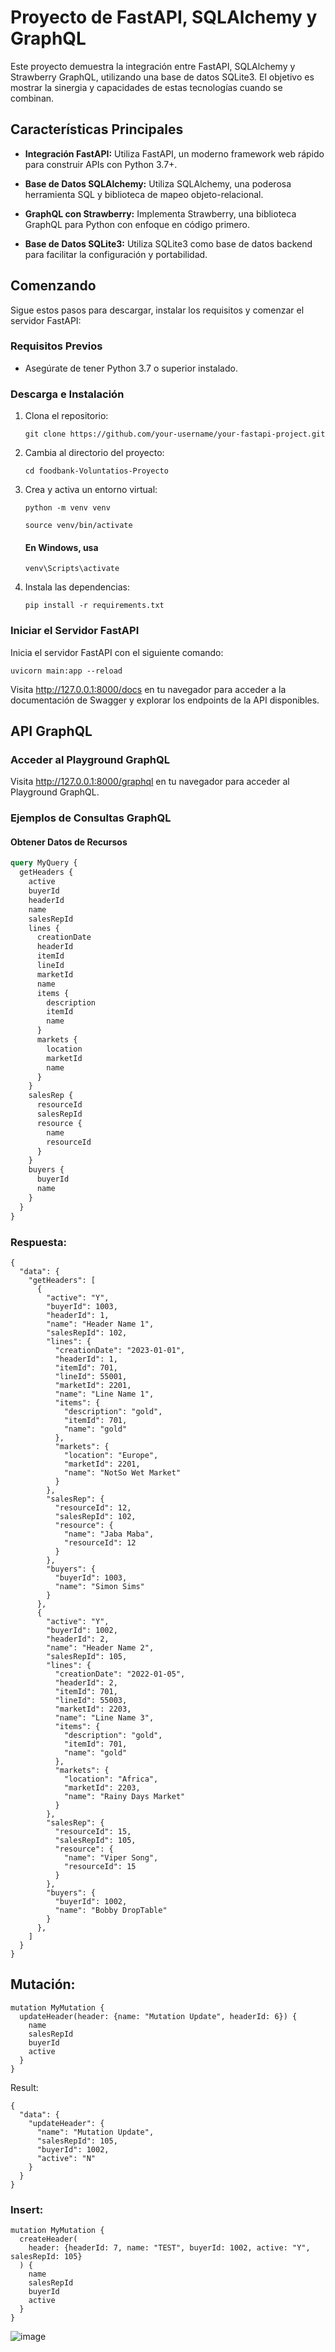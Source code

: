 # Proyecto de FastAPI, SQLAlchemy y GraphQL

Este proyecto demuestra la integración entre FastAPI, SQLAlchemy y Strawberry GraphQL, utilizando una base de datos SQLite3. El objetivo es mostrar la sinergia y capacidades de estas tecnologías cuando se combinan.

## Características Principales

- **Integración FastAPI:** Utiliza FastAPI, un moderno framework web rápido para construir APIs con Python 3.7+.

- **Base de Datos SQLAlchemy:** Utiliza SQLAlchemy, una poderosa herramienta SQL y biblioteca de mapeo objeto-relacional.

- **GraphQL con Strawberry:** Implementa Strawberry, una biblioteca GraphQL para Python con enfoque en código primero.

- **Base de Datos SQLite3:** Utiliza SQLite3 como base de datos backend para facilitar la configuración y portabilidad.

## Comenzando

Sigue estos pasos para descargar, instalar los requisitos y comenzar el servidor FastAPI:

### Requisitos Previos

- Asegúrate de tener Python 3.7 o superior instalado.

### Descarga e Instalación

1. Clona el repositorio:

   ```git clone https://github.com/your-username/your-fastapi-project.git```

2. Cambia al directorio del proyecto:

   ```cd foodbank-Voluntatios-Proyecto```

3. Crea y activa un entorno virtual:

   ```python -m venv venv```
   
   ```source venv/bin/activate```
   #### En Windows, usa
   ```venv\Scripts\activate```

4. Instala las dependencias:

   ```pip install -r requirements.txt```

### Iniciar el Servidor FastAPI

Inicia el servidor FastAPI con el siguiente comando:

   ```uvicorn main:app --reload```

Visita http://127.0.0.1:8000/docs en tu navegador para acceder a la documentación de Swagger y explorar los endpoints de la API disponibles.

## API GraphQL

### Acceder al Playground GraphQL

Visita http://127.0.0.1:8000/graphql en tu navegador para acceder al Playground GraphQL.

### Ejemplos de Consultas GraphQL

#### Obtener Datos de Recursos

```graphql
query MyQuery {
  getHeaders {
    active
    buyerId
    headerId
    name
    salesRepId
    lines {
      creationDate
      headerId
      itemId
      lineId
      marketId
      name
      items {
        description
        itemId
        name
      }
      markets {
        location
        marketId
        name
      }
    }
    salesRep {
      resourceId
      salesRepId
      resource {
        name
        resourceId
      }
    }
    buyers {
      buyerId
      name
    }
  }
}
```
### Respuesta:

```
{
  "data": {
    "getHeaders": [
      {
        "active": "Y",
        "buyerId": 1003,
        "headerId": 1,
        "name": "Header Name 1",
        "salesRepId": 102,
        "lines": {
          "creationDate": "2023-01-01",
          "headerId": 1,
          "itemId": 701,
          "lineId": 55001,
          "marketId": 2201,
          "name": "Line Name 1",
          "items": {
            "description": "gold",
            "itemId": 701,
            "name": "gold"
          },
          "markets": {
            "location": "Europe",
            "marketId": 2201,
            "name": "NotSo Wet Market"
          }
        },
        "salesRep": {
          "resourceId": 12,
          "salesRepId": 102,
          "resource": {
            "name": "Jaba Maba",
            "resourceId": 12
          }
        },
        "buyers": {
          "buyerId": 1003,
          "name": "Simon Sims"
        }
      },
      {
        "active": "Y",
        "buyerId": 1002,
        "headerId": 2,
        "name": "Header Name 2",
        "salesRepId": 105,
        "lines": {
          "creationDate": "2022-01-05",
          "headerId": 2,
          "itemId": 701,
          "lineId": 55003,
          "marketId": 2203,
          "name": "Line Name 3",
          "items": {
            "description": "gold",
            "itemId": 701,
            "name": "gold"
          },
          "markets": {
            "location": "Africa",
            "marketId": 2203,
            "name": "Rainy Days Market"
          }
        },
        "salesRep": {
          "resourceId": 15,
          "salesRepId": 105,
          "resource": {
            "name": "Viper Song",
            "resourceId": 15
          }
        },
        "buyers": {
          "buyerId": 1002,
          "name": "Bobby DropTable"
        }
      },
    ]
  }
}
```

## Mutación:

```
mutation MyMutation {
  updateHeader(header: {name: "Mutation Update", headerId: 6}) {
    name
    salesRepId
    buyerId
    active
  }
}
```

Result:

```
{
  "data": {
    "updateHeader": {
      "name": "Mutation Update",
      "salesRepId": 105,
      "buyerId": 1002,
      "active": "N"
    }
  }
}
```


### Insert:

```
mutation MyMutation {
  createHeader(
    header: {headerId: 7, name: "TEST", buyerId: 1002, active: "Y", salesRepId: 105}
  ) {
    name
    salesRepId
    buyerId
    active
  }
}
```



![image](https://github.com/tyanakiev/graphql-fastapi/assets/5628399/d091ba9b-24d4-44d8-9eaf-c29edbd46a81)
